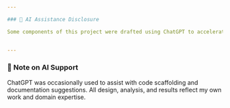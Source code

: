 ```yaml
---

### 🤖 AI Assistance Disclosure

Some components of this project were drafted using ChatGPT to accelerate boilerplate, structure, or documentation. All logic, integration decisions, debugging, and final outputs reflect my own understanding and applied judgment.


---
```


### 🧠 Note on AI Support

ChatGPT was occasionally used to assist with code scaffolding and documentation suggestions. All design, analysis, and results reflect my own work and domain expertise.


